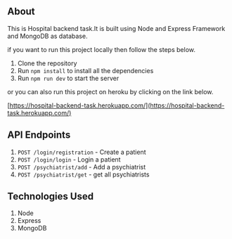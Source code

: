 ## About

This is Hospital backend task.It is built using Node and Express Framework and MongoDB as database.

if you want to run this project locally then follow the steps below.

1. Clone the repository
2. Run `npm install` to install all the dependencies
3. Run `npm run dev` to start the server

or you can also run this project on heroku by clicking on the link below.

[https://hospital-backend-task.herokuapp.com/](https://hospital-backend-task.herokuapp.com/)

## API Endpoints

1. `POST /login/registration` - Create a patient
2. `POST /login/login` - Login a patient
3. `POST /psychiatrist/add` - Add a psychiatrist
4. `POST /psychiatrist/get` - get all psychiatrists

## Technologies Used

1. Node
2. Express
3. MongoDB
